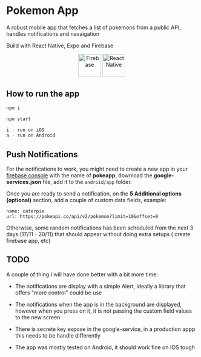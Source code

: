 # Pokemon App
A robust mobile app that fetches a list of pokemons from a public API, handles notifications and navaigation

Build with React Native, Expo and Firebase

<p align="center">
  <img src="https://firebase.google.com/downloads/brand-guidelines/SVG/logo-logomark.svg" alt="Firebase" width="60"/>
  <img src="https://reactnative.dev/img/header_logo.svg" alt="React Native" width="60"/>
</p>


## How to run the app

```bash
npm i
```

```bash
npm start
```

```bash
i - run on iOS
a - run on Android
```

## Push Notifications

For the notifications to work, you might need to create a new app in your [firebase console](https://console.firebase.google.com/) with the name of **pokeapp**, download the **google-services.json** file, add it to the ``android/app`` folder.

Once you are ready to send a notification, on the **5 Additional options (optional)** section, add a couple of custom data fields, example:

```
name: caterpie
url: https://pokeapi.co/api/v2/pokemon?limit=10&offset=0
```

Otherwise, some random notifications has been scheduled from the next 3 days (17/11 - 20/11) that should appear without doing extra setups ( create firebase app, etc)

## TODO
A couple of thing I will have done better with a bit more time:

- The notifications are display with a simple Alert, ideally a library that offers "more control" could be use

- The notifications when the app is in the background are displayed, however when you press on it, it is not passing the custom field values to the new screen

- There is secrete key expose in the google-service, in a production appp this needs to be handle differently

- The app was mostly tested on Android, it should work fine on IOS tough


